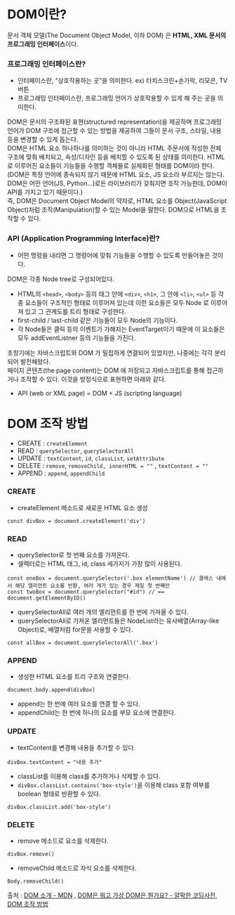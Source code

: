 
# DOM이란?
문서 객체 모델(The Document Object Model, 이하 DOM) 은 **HTML, XML 문서의 프로그래밍 인터페이스**이다.
### **프로그래밍 인터페이스**란?
  - 인터페이스란, “상호작용하는 곳”을 의미한다. ex) 터치스크린+손가락, 리모콘, TV 버튼
  - 프로그래밍 인터페이스란, 프로그래밍 언어가 상호작용할 수 있게 해 주는 곳을 의미한다.  

DOM은 문서의 구조화된 표현(structured representation)을 제공하며 프로그래밍 언어가 DOM 구조에 접근할 수 있는 방법을 제공하여 그들이 문서 구조, 스타일, 내용 등을 변경할 수 있게 돕는다.  
DOM은 HTML 요소 하나하나를 의미하는 것이 아니라 HTML 주문서에 작성한 전체 구조에 맞춰 배치되고, 속성/디자인 등을 배치할 수 있도록 된 상태를 의미한다. HTML로 이루어진 요소들이 기능들을 수행할 객체들로 실체화된 형태를 DOM이라 한다.  
(DOM은 특정 언어에 종속되지 않기 때문에 HTML 요소, JS 요소라 부르지는 않는다.  
DOM은 어떤 언어(JS, Python...)로든 라이브러리가 갖춰지면 조작 가능한데, DOM이 API를 가지고 있기 때문이다.)  
즉, DOM은 Document Object Model의 약자로, HTML 요소를 Object(JavaScript Object)처럼 조작(Manipulation)할 수 있는 Model을 말한다. DOM으로 HTML을 조작할 수 있다.
### API (Application Programming Interface)란?
- 어떤 명령을 내리면 그 명령어에 맞춰 기능들을 수행할 수 있도록 만들어놓은 것이다.  

DOM은 각종 Node tree로 구성되어있다.
  - HTML의 ``<head>``, ``<body>`` 등의 태그 안에 ``<div>``, ``<h1>``, 그 안에 ``<li>``, ``<ul>`` 등 각종 요소들이 구조적인 형태로 이루어져 있는데 이런 요소들은 모두 Node 로 이루어져 있고 그 관계도를 트리 형태로 구성한다.
  - first-child / last-child 같은 기능들이 모두 Node의 기능이다.
  - 각 Node들은 클릭 등의 이벤트가 가해지는 EventTarget이기 때문에 이 요소들은 모두 addEventListner 등의 기능들을 가진다.  

초창기에는 자바스크립트와 DOM 가 밀접하게 연결되어 있었지만, 나중에는 각각 분리되어 발전해왔다.  
페이지 콘텐츠(the page content)는 DOM 에 저장되고 자바스크립트를 통해 접근하거나 조작할 수 있다. 이것을 방정식으로 표현하면 아래와 같다.
  - API (web or XML page) = DOM + JS (scripting language)
# DOM 조작 방법
- CREATE : ``createElement``
- READ : ``querySelector``, ``querySelectorAll``
- UPDATE : ``textContent``, ``id``, ``classList``, ``setAttribute``
- DELETE : ``remove``, ``removeChild, innerHTML = ""`` , ``textContent = ""``
- APPEND : ``append``, ``appendChild``
### CREATE
- createElement 메소드로 새로운 HTML 요소 생성
```
const divBox = document.createElement('div')
```
### READ
- querySelector로 첫 번째 요소를 가져온다.
- 셀렉터로는 HTML 태그, id, class 세가지가 가장 많이 사용된다.
```
const oneBox = document.querySelector('.box elementName') // 클래스 내에서 해당 엘리먼트 요소를 반환, 여러 개가 있는 경우 제일 첫 번째만
const twoBox = document.querySelector("#id") // == document.getElementByID()
```
- querySelectorAll로 여러 개의 엘리먼트를 한 번에 가져올 수 있다.
- querySelectorAll로 가져온 엘리먼트들은 NodeList라는 유사배열(Array-like Object)로, 배열처럼 for문을 사용할 수 있다.
```
const allBox = document.querySelectorAll('.box')
```
### APPEND
- 생성한 HTML 요소를 트리 구조와 연결한다.
```const divBox = document.createElement('div')
document.body.append(divBox)
```
- append는 한 번에 여러 요소를 연결 할 수 있다.
- appendChild는 한 번에 하나의 요소를 부모 요소에 연결한다.
### UPDATE
- textContent를 변경해 내용을 추가할 수 있다.
```
divBox.textContent = "내용 추가"
```
- classList를 이용해 class를 추가하거나 삭제할 수 있다.
- ``divBox.classList.contains('box-style')``을 이용해 class 포함 여부를 boolean 형태로 반환할 수 있다.
```
divBox.classList.add('box-style')
```
### DELETE
- remove 메소드로 요소를 삭제한다.
```
divBox.remove()
```
- removeChild 메소드로 자식 요소를 삭제한다.
```
Body.removeChild()
```
출처 : [DOM 소개 - MDN](https://developer.mozilla.org/ko/docs/Web/API/Document_Object_Model/Introduction) , [DOM은 뭐고 가상 DOM은 뭔가요? - 얄팍한 코딩사전](https://www.youtube.com/watch?v=1ojA5mLWts8), [DOM 조작 방법](https://velog.io/@sana0803/DOM-%EC%A1%B0%EC%9E%91-%EB%B0%A9%EB%B2%95)
